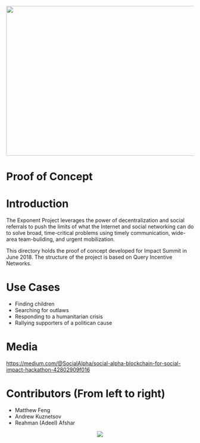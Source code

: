 <p align="center">
 <img width="741" height="403" src="https://user-images.githubusercontent.com/3171564/40881088-deee55ae-6683-11e8-89b3-c41db31cd933.png">
 </p>	
 
# Proof of Concept

# Introduction

The Exponent Project leverages the power of decentralization and social referrals to push the limits of what the Internet and social networking can do to solve broad, time-critical problems using timely communication, wide-area team-buliding, and urgent mobilization. 

This directory holds the proof of concept developed for Impact Summit in June 2018. The structure of the project is based on Query Incentive Networks.
 	 
 # Use Cases	

* Finding children
* Searching for outlaws
* Responding to a humanitarian crisis
* Rallying supporters of a politican cause



# Media
https://medium.com/@SocialAlpha/social-alpha-blockchain-for-social-impact-hackathon-42802909f016

# Contributors (From left to right)

* Matthew Feng
* Andrew Kuznetsov
* Reahman (Adeel) Afshar

<p align="center">
 <img src="https://user-images.githubusercontent.com/3171564/46313493-fc63d480-c595-11e8-836c-604cb3b9b175.png">
</p>	
